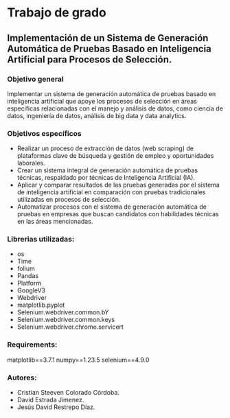 # Trabajo de grado

## Implementación de un Sistema de Generación Automática de Pruebas Basado en Inteligencia Artificial para Procesos de Selección.

### Objetivo general
Implementar un sistema de generación automática de pruebas basado en inteligencia artificial que apoye los procesos de selección en áreas específicas relacionadas con el manejo y análisis de datos, como ciencia de datos, ingeniería de datos, análisis de big data y data analytics. 

### Objetivos específicos
- Realizar un proceso de extracción de datos (web scraping) de plataformas clave de búsqueda y gestión de empleo y oportunidades laborales.
- Crear un sistema integral de generación automática de pruebas técnicas, respaldado por técnicas de Inteligencia Artificial (IA).
- Aplicar y comparar resultados de las pruebas generadas por el sistema de inteligencia artificial en comparación con pruebas tradicionales utilizadas en procesos de selección.
- Automatizar procesos con el sistema de generación automática de pruebas en empresas que buscan candidatos con habilidades técnicas en las áreas mencionadas.

### Librerias utilizadas:

- os
- Time
- folium
- Pandas
- Platform
- GoogleV3
- Webdriver
- matplotlib.pyplot
- Selenium.webdriver.common.bY
- Selenium.webdriver.common.keys
- Selenium.webdriver.chrome.servicert

### Requirements:

matplotlib==3.7.1
numpy==1.23.5
selenium==4.9.0

### Autores:
- Cristian Steeven Colorado Córdoba.
- David Estrada Jimenez.
- Jesús David Restrepo Díaz.